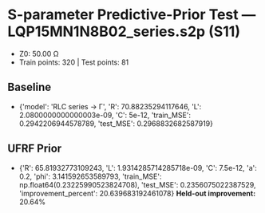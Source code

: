 # S-parameter Predictive-Prior Test — LQP15MN1N8B02_series.s2p (S11)
- Z0: 50.00 Ω
- Train points: 320  |  Test points: 81

## Baseline
- {'model': 'RLC series -> Γ', 'R': 70.88235294117646, 'L': 2.0800000000000003e-09, 'C': 5e-12, 'train_MSE': 0.2942206944578789, 'test_MSE': 0.2968832682587919}

## UFRF Prior
- {'R': 65.81932773109243, 'L': 1.9314285714285718e-09, 'C': 7.5e-12, 'a': 0.2, 'phi': 3.141592653589793, 'train_MSE': np.float64(0.23225990523824708), 'test_MSE': 0.2356075022387529, 'improvement_percent': 20.639683192461078}
**Held-out improvement:** 20.64%